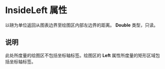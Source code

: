 
# InsideLeft 属性

以磅为单位返回从图表边界至绘图区内部左边界的距离。 **Double** 类型，只读。


## 说明

此处所度量的绘图区不包括坐标轴标签。绘图区的  **Left** 属性所度量的矩形区域包括坐标轴标签。

